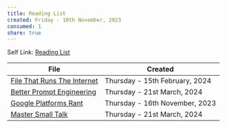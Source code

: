 ```yaml
---
title: Reading List
created: Friday - 10th November, 2023
consumed: 1
share: true
---
```


Self Link: [Reading List](Reading%20List.md)

|File|Created|
|----|-------|
|[File That Runs The Internet](./File%20That%20Runs%20The%20Internet.md)|Thursday - 15th February, 2024|
|[Better Prompt Engineering](./Better%20Prompt%20Engineering.md)|Thursday - 21st March, 2024|
|[Google Platforms Rant](./Google%20Platforms%20Rant.md)|Thursday - 16th November, 2023|
|[Master Small Talk](./Master%20Small%20Talk.md)|Thursday - 21st March, 2024|
